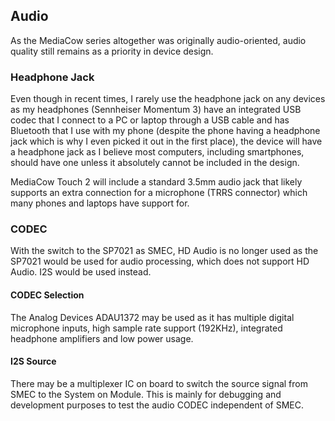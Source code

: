 ## Audio
As the MediaCow series altogether was originally audio-oriented, audio quality still remains as a priority in device design.

### Headphone Jack
Even though in recent times, I rarely use the headphone jack on any devices as my headphones (Sennheiser Momentum 3) have an integrated USB codec that I connect to a PC or laptop through a USB cable and has Bluetooth that I use with my phone (despite the phone having a headphone jack which is why I even picked it out in the first place), the device will have a headphone jack as I believe most computers, including smartphones, should have one unless it absolutely cannot be included in the design.

MediaCow Touch 2 will include a standard 3.5mm audio jack that likely supports an extra connection for a microphone (TRRS connector) which many phones and laptops have support for. 

### CODEC
With the switch to the SP7021 as SMEC, HD Audio is no longer used as the SP7021 would be used for audio processing, which does not support HD Audio. I2S would be used instead. 

#### CODEC Selection
The Analog Devices ADAU1372 may be used as it has multiple digital microphone inputs, high sample rate support (192KHz), integrated headphone amplifiers and low power usage.

#### I2S Source
There may be a multiplexer IC on board to switch the source signal from SMEC to the System on Module. This is mainly for debugging and development purposes to test the audio CODEC independent of SMEC.